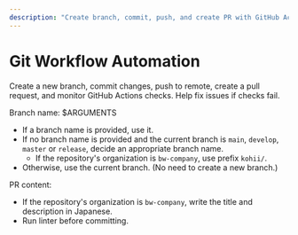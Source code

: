 ```yaml
---
description: "Create branch, commit, push, and create PR with GitHub Actions monitoring"
---
```


# Git Workflow Automation

Create a new branch, commit changes, push to remote, create a pull request, and monitor GitHub Actions checks. Help fix issues if checks fail.

Branch name: $ARGUMENTS

- If a branch name is provided, use it.
- If no branch name is provided and the current branch is `main`, `develop`, `master` or `release`, decide an appropriate branch name.
  - If the repository's organization is `bw-company`, use prefix `kohii/`.
- Otherwise, use the current branch. (No need to create a new branch.)

PR content:

- If the repository's organization is `bw-company`, write the title and description in Japanese. 
- Run linter before committing.

